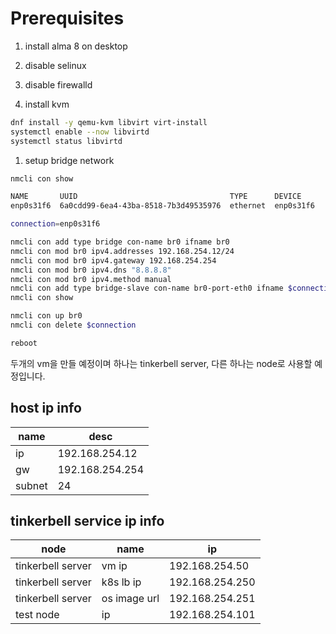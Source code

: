 # Prerequisites

1. install alma 8 on desktop

1. disable selinux

1. disable firewalld

1. install kvm

```sh
dnf install -y qemu-kvm libvirt virt-install
systemctl enable --now libvirtd
systemctl status libvirtd
```

1. setup bridge network

```sh
nmcli con show

NAME       UUID                                  TYPE      DEVICE
enp0s31f6  6a0cdd99-6ea4-43ba-8518-7b3d49535976  ethernet  enp0s31f6

connection=enp0s31f6

nmcli con add type bridge con-name br0 ifname br0
nmcli con mod br0 ipv4.addresses 192.168.254.12/24
nmcli con mod br0 ipv4.gateway 192.168.254.254
nmcli con mod br0 ipv4.dns "8.8.8.8"
nmcli con mod br0 ipv4.method manual
nmcli con add type bridge-slave con-name br0-port-eth0 ifname $connection master br0
nmcli con show

nmcli con up br0
nmcli con delete $connection

reboot
```

두개의 vm을 만들 예정이며 하나는 tinkerbell server, 다른 하나는 node로 사용할 예정입니다.

## host ip info

| name   | desc            |
| ------ | --------------- |
| ip     | 192.168.254.12  |
| gw     | 192.168.254.254 |
| subnet | 24              |

## tinkerbell service ip info

| node              | name         | ip              |
| ----------------- | ------------ | --------------- |
| tinkerbell server | vm ip        | 192.168.254.50  |
| tinkerbell server | k8s lb ip    | 192.168.254.250 |
| tinkerbell server | os image url | 192.168.254.251 |
| test node         | ip           | 192.168.254.101 |
